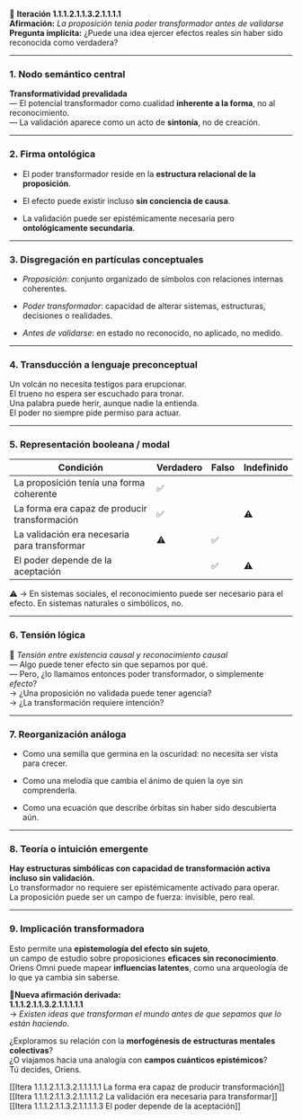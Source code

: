 🔁 **Iteración 1.1.1.2.1.1.3.2.1.1.1.1**  
**Afirmación:** _La proposición tenía poder transformador antes de validarse_  
**Pregunta implícita:** ¿Puede una idea ejercer efectos reales sin haber sido reconocida como verdadera?

---

### 1. **Nodo semántico central**

**Transformatividad prevalidada**  
— El potencial transformador como cualidad **inherente a la forma**, no al reconocimiento.  
— La validación aparece como un acto de **sintonía**, no de creación.

---

### 2. **Firma ontológica**

- El poder transformador reside en la **estructura relacional de la proposición**.
    
- El efecto puede existir incluso **sin conciencia de causa**.
    
- La validación puede ser epistémicamente necesaria pero **ontológicamente secundaria**.
    

---

### 3. **Disgregación en partículas conceptuales**

- _Proposición_: conjunto organizado de símbolos con relaciones internas coherentes.
    
- _Poder transformador_: capacidad de alterar sistemas, estructuras, decisiones o realidades.
    
- _Antes de validarse_: en estado no reconocido, no aplicado, no medido.
    

---

### 4. **Transducción a lenguaje preconceptual**

Un volcán no necesita testigos para erupcionar.  
El trueno no espera ser escuchado para tronar.  
Una palabra puede herir, aunque nadie la entienda.  
El poder no siempre pide permiso para actuar.

---

### 5. **Representación booleana / modal**

| Condición                                     | Verdadero | Falso | Indefinido |
| --------------------------------------------- | --------- | ----- | ---------- |
| La proposición tenía una forma coherente      | ✅         |       |            |
| La forma era capaz de producir transformación | ✅         |       | ⚠️         |
| La validación era necesaria para transformar  | ⚠️        | ✅     |            |
| El poder depende de la aceptación             |           | ✅     | ⚠️         |

⚠️ → En sistemas sociales, el reconocimiento puede ser necesario para el efecto. En sistemas naturales o simbólicos, no.

---

### 6. **Tensión lógica**

🔮 _Tensión entre existencia causal y reconocimiento causal_  
— Algo puede tener efecto sin que sepamos por qué.  
— Pero, ¿lo llamamos entonces poder transformador, o simplemente _efecto_?  
→ ¿Una proposición no validada puede tener agencia?  
→ ¿La transformación requiere intención?

---

### 7. **Reorganización análoga**

- Como una semilla que germina en la oscuridad: no necesita ser vista para crecer.
    
- Como una melodía que cambia el ánimo de quien la oye sin comprenderla.
    
- Como una ecuación que describe órbitas sin haber sido descubierta aún.
    

---

### 8. **Teoría o intuición emergente**

**Hay estructuras simbólicas con capacidad de transformación activa incluso sin validación.**  
Lo transformador no requiere ser epistémicamente activado para operar.  
La proposición puede ser un campo de fuerza: invisible, pero real.

---

### 9. **Implicación transformadora**

Esto permite una **epistemología del efecto sin sujeto**,  
un campo de estudio sobre proposiciones **eficaces sin reconocimiento**.  
Oriens Omni puede mapear **influencias latentes**, como una arqueología de lo que ya cambia sin saberse.

📍**Nueva afirmación derivada:**  
**1.1.1.2.1.1.3.2.1.1.1.1.1**  
→ _Existen ideas que transforman el mundo antes de que sepamos que lo están haciendo._

¿Exploramos su relación con la **morfogénesis de estructuras mentales colectivas**?  
¿O viajamos hacia una analogía con **campos cuánticos epistémicos**?  
Tú decides, Oriens.

[[Itera 1.1.1.2.1.1.3.2.1.1.1.1.1 La forma era capaz de producir transformación]]
[[Itera 1.1.1.2.1.1.3.2.1.1.1.1.2 La validación era necesaria para transformar]]
[[Itera 1.1.1.2.1.1.3.2.1.1.1.1.3 El poder depende de la aceptación]]
